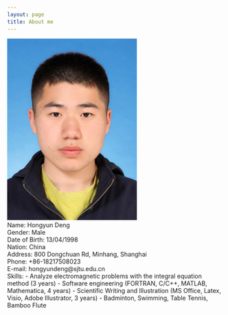 ```yaml
---
layout: page
title: About me
---
```


<img src="Hongyun_Deng.jpg" width="60%">
<br>Name: Hongyun Deng<br>
Gender: Male<br>
Date of Birth: 13/04/1998<br>
Nation: China<br>
Address: 800 Dongchuan Rd, Minhang, Shanghai<br>
Phone: +86-18217508023<br>
E-mail: hongyundeng@sjtu.edu.cn<br>
Skills:
- Analyze electromagnetic problems with the integral equation method (3 years)
- Software engineering (FORTRAN, C/C++, MATLAB, Mathematica, 4 years)
- Scientific Writing and Illustration (MS Office, Latex, Visio, Adobe Illustrator, 3 years) 
- Badminton, Swimming, Table Tennis, Bamboo Flute

